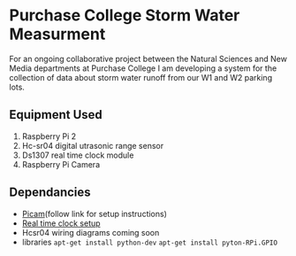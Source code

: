 # Purchase College Storm Water Measurment

For an ongoing collaborative project between the Natural Sciences and New Media departments at Purchase College I am developing a system for the collection of data about storm water runoff from our W1 and W2 parking lots.

## Equipment Used
1. Raspberry Pi 2 
2. Hc-sr04 digital utrasonic range sensor
3. Ds1307 real time clock module
4. Raspberry Pi Camera

## Dependancies
* [Picam](https://github.com/ashtons/picam)(follow link for setup instructions)
* [Real time clock setup](https://learn.adafruit.com/adding-a-real-time-clock-to-raspberry-pi/overview)
* Hcsr04 wiring diagrams coming soon
* libraries
`apt-get install python-dev`
`apt-get install pyton-RPi.GPIO`
